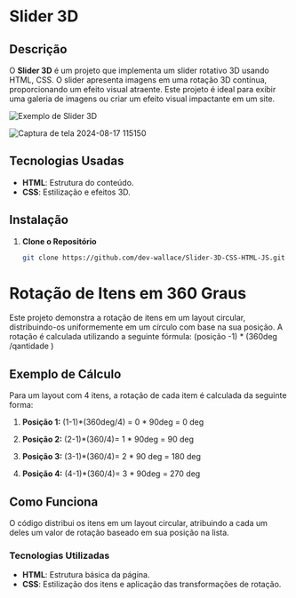 # Slider 3D

## Descrição

O **Slider 3D** é um projeto que implementa um slider rotativo 3D usando HTML, CSS. O slider apresenta imagens em uma rotação 3D contínua, proporcionando um efeito visual atraente. Este projeto é ideal para exibir uma galeria de imagens ou criar um efeito visual impactante em um site.

![Exemplo de Slider 3D](https://github.com/user-attachments/assets/1f6050c7-c8b0-4253-a9e2-5d97084ca4f5)


![Captura de tela 2024-08-17 115150](https://github.com/user-attachments/assets/abc8fea3-a3e2-42cf-9ad8-3d37f134d9f8)


## Tecnologias Usadas

- **HTML**: Estrutura do conteúdo.
- **CSS**: Estilização e efeitos 3D.


## Instalação

1. **Clone o Repositório**

   ```bash
   git clone https://github.com/dev-wallace/Slider-3D-CSS-HTML-JS.git

# Rotação de Itens em 360 Graus

Este projeto demonstra a rotação de itens em um layout circular, distribuindo-os uniformemente em um círculo com base na sua posição. A rotação é calculada utilizando a seguinte fórmula: 
 (posição -1) * (360deg /qantidade )



## Exemplo de Cálculo

Para um layout com 4 itens, a rotação de cada item é calculada da seguinte forma:

1. **Posição 1:**
(1-1)*(360deg/4) = 0 * 90deg = 0 deg
   
2. **Posição 2:**
  (2-1)*(360/4)= 1 * 90deg = 90 deg

3. **Posição 3:**
   (3-1)*(360/4)= 2 * 90 deg = 180 deg

4. **Posição 4:**
 (4-1)*(360/4)= 3 * 90deg = 270 deg


## Como Funciona

O código distribui os itens em um layout circular, atribuindo a cada um deles um valor de rotação baseado em sua posição na lista.

### Tecnologias Utilizadas

- **HTML**: Estrutura básica da página.
- **CSS**: Estilização dos itens e aplicação das transformações de rotação.


